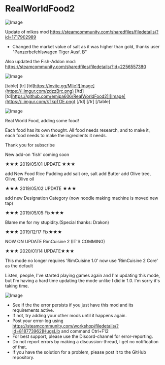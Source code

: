 # RealWorldFood2

![Image](https://i.imgur.com/WAEzk68.png)

Update of mIkos mod
https://steamcommunity.com/sharedfiles/filedetails/?id=1717902989

- Changed the market value of salt as it was higher than gold, thanks user "Panzerbefehlswagen Tiger Ausf. B"

Also updated the Fish-Addon mod:
https://steamcommunity.com/sharedfiles/filedetails/?id=2256557380

![Image](https://i.imgur.com/7Gzt3Rg.png)


[table]
	[tr]
		[td]https://invite.gg/Mlie]![Image](https://i.imgur.com/zdzzBrc.png)
[/td]
		[td]https://github.com/emipa606/RealWorldFood2]![Image](https://i.imgur.com/kTkpTOE.png)
[/td]
	[/tr]
[/table]
	
![Image](https://i.imgur.com/NOW7jU1.png)


Real World Food, adding some food!


Each food has its own thought.
All food needs research, and to make it, each food needs to make the ingredients it needs.

Thank you for subscribe

New add-on 'fish' coming soon

★★★ 2019/05/01 UPDATE ★★★

add New Food Rice Pudding
add salt ore, salt
add Butter
add Olive tree, Olive, Olive oil

★★★ 2019/05/02 UPDATE ★★★

add new Designation Category (now noodle making machine is moved new tap)

★★★ 2019/05/05 Fix★★★

Blame me for my stupidity.(Special thanks: Drakon)

★★★ 2019/12/17 Fix★★★

NOW ON UPDATE RimCuisine 2 (IT'S COMMING)




★★★ 2020/01/14 UPDATE★★★


This mode no longer requires 'RimCuisine 1.0' now use 'RimCuisine 2 Core' as the default

Listen, people, I've started playing games again and I'm updating this mode, but I'm having a hard time updating the mode unlike I did in 1.0. I'm sorry it's taking time.


![Image](https://i.imgur.com/Rs6T6cr.png)



-  See if the the error persists if you just have this mod and its requirements active.
-  If not, try adding your other mods until it happens again.
-  Post your error-log using https://steamcommunity.com/workshop/filedetails/?id=818773962]HugsLib and command Ctrl+F12
-  For best support, please use the Discord-channel for error-reporting.
-  Do not report errors by making a discussion-thread, I get no notification of that.
-  If you have the solution for a problem, please post it to the GitHub repository.



